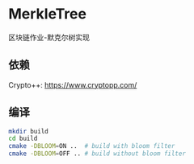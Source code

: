 # MerkleTree

区块链作业-默克尔树实现

## 依赖

Crypto++: <https://www.cryptopp.com/>

## 编译

```bash
mkdir build
cd build
cmake -DBLOOM=ON ..  # build with bloom filter
cmake -DBLOOM=OFF .. # build without bloom filter
```
